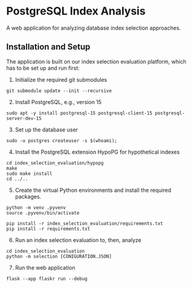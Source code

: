 # PostgreSQL Index Analysis

A web application for analyzing database index selection approaches.

## Installation and Setup

The application is built on our index selection evaluation platform,
which has to be set up and run first:

1) Initialize the required git submodules

```git submodule update --init --recursive```

2) Install PostgreSQL, e.g., version 15

```sudo apt -y install postgresql-15 postgresql-client-15 postgresql-server-dev-15```

3) Set up the database user
   
```sudo -u postgres createuser -s $(whoami);```

4) Install the PostgreSQL extension HypoPG for hypothetical indexes
    
```
cd index_selection_evaluation/hypopg
make
sudo make install
cd ../..
```


5) Create the virtual Python environments and install the required packages.

```
python -m venv .pyvenv
source .pyvenv/bin/activate

pip install -r index_selection_evaluation/requirements.txt
pip install -r requirements.txt
```

6) Run an index selection evaluation to, then, analyze

```
cd index_selection_evaluation
python -m selection [CONIGURATION.JSON]
```


7) Run the web application

```
flask --app flaskr run --debug
```
